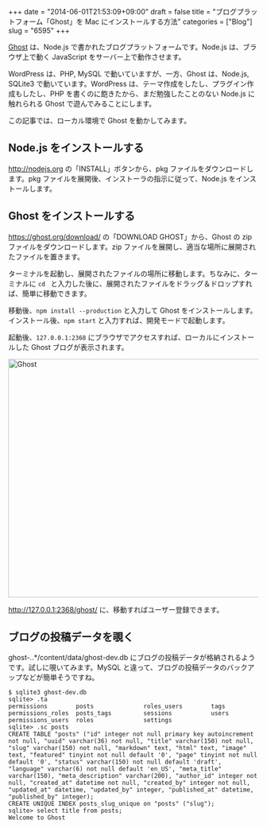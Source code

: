 +++
date = "2014-06-01T21:53:09+09:00"
draft = false
title = "ブログプラットフォーム「Ghost」を Mac にインストールする方法"
categories = ["Blog"]
slug = "6595"
+++

<a href="https://ghost.org/" target="_blank">Ghost</a> は、Node.js で書かれたブログプラットフォームです。Node.js は、ブラウザ上で動く JavaScript をサーバー上で動作させます。

WordPress は、PHP, MySQL で動いていますが、一方、Ghost は、Node.js, SQLite3 で動いています。WordPress は、テーマ作成をしたし、プラグイン作成もしたし、PHP を書くのに飽きたから、まだ勉強したことのない Node.js に触れられる Ghost で遊んでみることにします。

この記事では、ローカル環境で Ghost を動かしてみます。

<h2>Node.js をインストールする</h2>

<a href="http://nodejs.org" target="_blank">http://nodejs.org</a> の「INSTALL」ボタンから、pkg ファイルをダウンロードします。pkg ファイルを展開後、インストーラの指示に従って、Node.js をインストールします。

<h2>Ghost をインストールする</h2>

<a href="https://ghost.org/download/" target="_blank">https://ghost.org/download/</a> の「DOWNLOAD GHOST」から、Ghost の zip ファイルをダウンロードします。zip ファイルを展開し、適当な場所に展開されたファイルを置きます。

ターミナルを起動し、展開されたファイルの場所に移動します。ちなみに、ターミナルに <code>cd </code> と入力した後に、展開されたファイルをドラッグ＆ドロップすれば、簡単に移動できます。

移動後、<code>npm install --production</code> と入力して Ghost をインストールします。インストール後、<code>npm start</code> と入力すれば、開発モードで起動します。

起動後、<code>127.0.0.1:2368</code> にブラウザでアクセスすれば、ローカルにインストールした Ghost ブログが表示されます。

<img class="align-center" src="/images/2014/06/ghost.png" alt="Ghost" title="ghost.png" border="0" width="640" height="480" />

<a href="http://127.0.0.1:2368/ghost/" target="_blank">http://127.0.0.1:2368/ghost/</a> に、移動すればユーザー登録できます。

<h2>ブログの投稿データを覗く</h2>

ghost-*.*.*/content/data/ghost-dev.db にブログの投稿データが格納されるようです。試しに覗いてみます。MySQL と違って、ブログの投稿データのバックアップなどが簡単そうですね。

<pre><code>$ sqlite3 ghost-dev.db
sqlite> .ta
permissions        posts              roles_users        tags             
permissions_roles  posts_tags         sessions           users            
permissions_users  roles              settings
sqlite> .sc posts
CREATE TABLE "posts" ("id" integer not null primary key autoincrement not null, "uuid" varchar(36) not null, "title" varchar(150) not null, "slug" varchar(150) not null, "markdown" text, "html" text, "image" text, "featured" tinyint not null default '0', "page" tinyint not null default '0', "status" varchar(150) not null default 'draft', "language" varchar(6) not null default 'en_US', "meta_title" varchar(150), "meta_description" varchar(200), "author_id" integer not null, "created_at" datetime not null, "created_by" integer not null, "updated_at" datetime, "updated_by" integer, "published_at" datetime, "published_by" integer);
CREATE UNIQUE INDEX posts_slug_unique on "posts" ("slug");
sqlite> select title from posts;
Welcome to Ghost
</code></pre>
